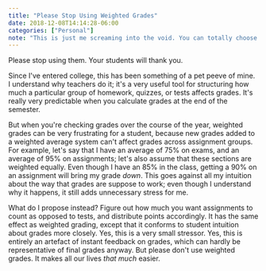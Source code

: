 ```yaml
---
title: "Please Stop Using Weighted Grades"
date: 2018-12-08T14:14:28-06:00
categories: ["Personal"]
note: "This is just me screaming into the void. You can totally choose to ignore this if you want."
---
```


Please stop using them.  Your students will thank you.

Since I've entered college, this has been something of a pet peeve of mine.  I
understand why teachers do it; it's a very useful tool for structuring how much
a particular group of homework, quizzes, or tests affects grades.  It's really
very predictable when you calculate grades at the end of the semester.

But when you're checking grades over the course of the year, weighted grades can
be very frustrating for a student, because new grades added to a weighted
average system can't affect grades across assignment groups.  For example, let's
say that I have an average of 75% on exams, and an average of 95% on
assignments; let's also assume that these sections are weighted equally.  Even
though I have an 85% in the class, getting a 90% on an assignment will bring my
grade *down*.  This goes against all my intuition about the way that grades are
suppose to work; even though I understand why it happens, it still adds
unnecessary stress for me.

What do I propose instead?  Figure out how much you want assignments to count as
opposed to tests, and distribute points accordingly.  It has the same effect as
weighted grading, except that it conforms to student intuition about grades more
closely.  Yes, this is a very small stressor.  Yes, this is entirely an artefact
of instant feedback on grades, which can hardly be representative of final
grades anyway.  But please don't use weighted grades.  It makes all our lives
*that much* easier.
